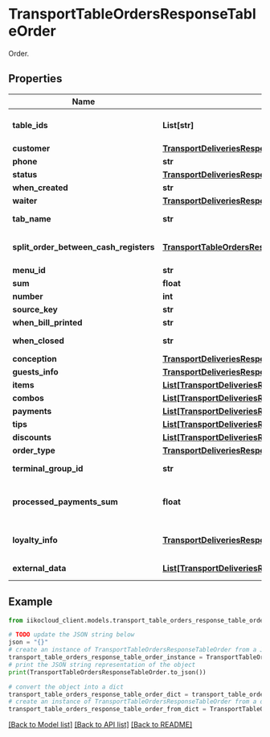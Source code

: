 # TransportTableOrdersResponseTableOrder

Order.

## Properties

Name | Type | Description | Notes
------------ | ------------- | ------------- | -------------
**table_ids** | **List[str]** | Table IDs.                Can be obtained by &#x60;/api/1/reserve/available_restaurant_sections&#x60; operation. | 
**customer** | [**TransportDeliveriesResponseOrderRegularCustomer**](TransportDeliveriesResponseOrderRegularCustomer.md) | Guest.   &gt; Allowed from version &#x60;7.5.2&#x60;. | [optional] 
**phone** | **str** | Guest phone.   &gt; Allowed from version &#x60;7.5.2&#x60;. | [optional] 
**status** | [**TransportDeliveriesResponseOrderOrderStatus**](TransportDeliveriesResponseOrderOrderStatus.md) | Order status. | 
**when_created** | **str** | Order creation date (terminal time zone). | [optional] 
**waiter** | [**TransportDeliveriesResponseOrderEmployee**](TransportDeliveriesResponseOrderEmployee.md) | Order waiter. | [optional] 
**tab_name** | **str** | Tab name (only for fastfood terminals group in tab mode). | [optional] 
**split_order_between_cash_registers** | [**TransportTableOrdersResponseSplitOrderBetweenCashRegisters**](TransportTableOrdersResponseSplitOrderBetweenCashRegisters.md) | Need to split order between cash registers.  &lt;remarks&gt;  Not empty for orders in statuses New or Bill.  &lt;/remarks&gt; | [optional] 
**menu_id** | **str** | External menu ID. | [optional] 
**sum** | **float** | Order amount (after discount or surcharge). | 
**number** | **int** | Delivery No. | 
**source_key** | **str** | Delivery source. | [optional] 
**when_bill_printed** | **str** | Invoice printing time (guest bill time). | [optional] 
**when_closed** | **str** | Delivery closing time (Local for delivery terminal). | [optional] 
**conception** | [**TransportDeliveriesResponseOrderConception**](TransportDeliveriesResponseOrderConception.md) | Concept. | [optional] 
**guests_info** | [**TransportDeliveriesResponseOrderGuestsInfo**](TransportDeliveriesResponseOrderGuestsInfo.md) | Information about order guests. | 
**items** | [**List[TransportDeliveriesResponseOrderOrderItem]**](TransportDeliveriesResponseOrderOrderItem.md) | Order items. | 
**combos** | [**List[TransportDeliveriesResponseOrderOrderCombo]**](TransportDeliveriesResponseOrderOrderCombo.md) | Combo. | [optional] 
**payments** | [**List[TransportDeliveriesResponseOrderPaymentItem]**](TransportDeliveriesResponseOrderPaymentItem.md) | Payments. | [optional] 
**tips** | [**List[TransportDeliveriesResponseOrderTipsPaymentItem]**](TransportDeliveriesResponseOrderTipsPaymentItem.md) | Tips. | [optional] 
**discounts** | [**List[TransportDeliveriesResponseOrderDiscountItem]**](TransportDeliveriesResponseOrderDiscountItem.md) | Discounts. | [optional] 
**order_type** | [**TransportDeliveriesResponseOrderOrderType**](TransportDeliveriesResponseOrderOrderType.md) | Order type. | 
**terminal_group_id** | **str** | ID of the terminal group where the order is located. | 
**processed_payments_sum** | **float** | The amount of processed payments.  &lt;remarks&gt;  null - only for unsupported POS versions.  &lt;/remarks&gt;   &gt; Allowed from version &#x60;7.6.0&#x60;. | 
**loyalty_info** | [**TransportDeliveriesResponseOrderLoyaltyInfo**](TransportDeliveriesResponseOrderLoyaltyInfo.md) | Information about Loyalty app.  &lt;remarks&gt;  null - only for unsupported POS versions.  &lt;/remarks&gt; | [optional] 
**external_data** | [**List[TransportDeliveriesResponseOrderExternalData]**](TransportDeliveriesResponseOrderExternalData.md) | Order external data.   &gt; Allowed from version &#x60;8.0.6&#x60;. | [optional] 

## Example

```python
from iikocloud_client.models.transport_table_orders_response_table_order import TransportTableOrdersResponseTableOrder

# TODO update the JSON string below
json = "{}"
# create an instance of TransportTableOrdersResponseTableOrder from a JSON string
transport_table_orders_response_table_order_instance = TransportTableOrdersResponseTableOrder.from_json(json)
# print the JSON string representation of the object
print(TransportTableOrdersResponseTableOrder.to_json())

# convert the object into a dict
transport_table_orders_response_table_order_dict = transport_table_orders_response_table_order_instance.to_dict()
# create an instance of TransportTableOrdersResponseTableOrder from a dict
transport_table_orders_response_table_order_from_dict = TransportTableOrdersResponseTableOrder.from_dict(transport_table_orders_response_table_order_dict)
```
[[Back to Model list]](../README.md#documentation-for-models) [[Back to API list]](../README.md#documentation-for-api-endpoints) [[Back to README]](../README.md)


